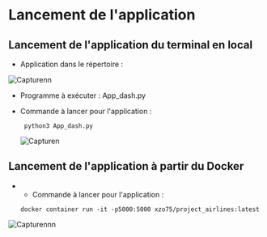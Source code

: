 # Lancement de l'application


 ## Lancement de l'application du terminal en local 
 
 - Application   dans le répertoire :
 
 ![Capturenn](https://user-images.githubusercontent.com/63191063/198210523-4b89b224-e4b3-4c6d-bcc2-4006f92037f6.PNG)
 
 - Programme à exécuter : App_dash.py
 
 - Commande à lancer pour l'application : 

    ``` python3 App_dash.py```
    
    ![Capturen](https://user-images.githubusercontent.com/63191063/198209944-960a9e58-df9a-4c99-8ba3-cd48100b267c.PNG)


 ## Lancement de l'application à partir du Docker 
 
 - - Commande à lancer pour l'application :

   ``` docker container run -it -p5000:5000 xzo75/project_airlines:latest ```
    
 ![Capturennn](https://user-images.githubusercontent.com/63191063/198211666-7a8d361e-8584-4d4d-9a87-04170594da6b.PNG)
